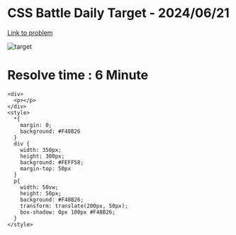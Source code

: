 # CSS Battle Daily Target - 2024/06/21

[Link to problem](https://cssbattle.dev/play/Ly5VzNJ54nu0R1dJvPZi)

![target](https://firebasestorage.googleapis.com/v0/b/cssbattleapp.appspot.com/o/user%2Fummd3POvEDfFyeFvVdOMG3OOrwE2%2Ftargets%2Ftarget_eVaXu14.png?alt=media)

# Resolve time : 6 Minute

```
<div>
  <p></p>
</div>
<style>
  *{
    margin: 0;
    background: #F48B26
  }
  div {
    width: 350px;
    height: 300px;
    background: #FEFF58;
    margin-top: 50px
  }
  p{
    width: 50vw;
    height: 50px;
    background: #F48B26;
    transform: translate(200px, 50px);
    box-shadow: 0px 100px #F48B26;
  }
</style>


```
